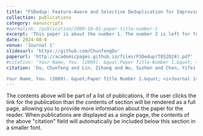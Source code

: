 ```yaml
---
title: "FSDedup: Feature-Aware and Selective Deduplication for Improving Performance of Encrypted Non-Volatile Main Memory"
collection: publications
category: manuscripts
#permalink: /publication/2009-10-01-paper-title-number-1
excerpt: 'This paper is about the number 1. The number 2 is left for future work.'
date: 2024-08-6
venue: 'Journal 1'
slidesurl: 'https://github.com/ChunfengDu'
paperurl: 'http://academicpages.github.io/files/FSDedup(TOS2024).pdf'
#citation: 'Your Name, You. (2009). &quot;Paper Title Number 1.&quot; <i>Journal 1</i>. 1(1).'
citation: 'Du, Chunfeng and Lin, Zihang and Wu, Suzhen and Chen, Yifei and Wu, Jiapeng and Wang, Shengzhe and Wang, Weichun and Wu, Qingfeng and Mao, Bo. FSDedup: Feature-Aware and Selective Deduplication for Improving Performance of Encrypted Non-Volatile Main Memory

Your Name, You. (2009). &quot;Paper Title Number 1.&quot; <i>Journal 1</i>. 1(1).'
---
```


The contents above will be part of a list of publications, if the user clicks the link for the publication than the contents of section will be rendered as a full page, allowing you to provide more information about the paper for the reader. When publications are displayed as a single page, the contents of the above "citation" field will automatically be included below this section in a smaller font.
